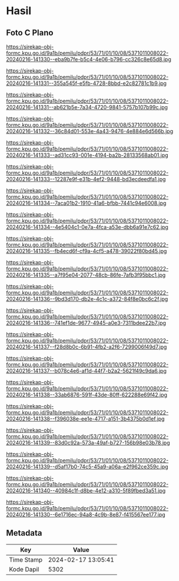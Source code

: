 # Hasil

## Foto C Plano

https://sirekap-obj-formc.kpu.go.id/9a1b/pemilu/pdpr/53/71/01/10/08/5371011008022-20240216-141330--eba9b7fe-b5c4-4e06-b796-cc326c8e65d8.jpg

https://sirekap-obj-formc.kpu.go.id/9a1b/pemilu/pdpr/53/71/01/10/08/5371011008022-20240216-141331--355a545f-e5fb-4728-8bbd-e2c82781c1b9.jpg

https://sirekap-obj-formc.kpu.go.id/9a1b/pemilu/pdpr/53/71/01/10/08/5371011008022-20240216-141331--ab621b5e-7a34-4720-9841-5757b107b99c.jpg

https://sirekap-obj-formc.kpu.go.id/9a1b/pemilu/pdpr/53/71/01/10/08/5371011008022-20240216-141332--36c84d01-553e-4a43-9476-4e884e6d566b.jpg

https://sirekap-obj-formc.kpu.go.id/9a1b/pemilu/pdpr/53/71/01/10/08/5371011008022-20240216-141333--ad31cc93-001e-4194-ba2b-28133568ab01.jpg

https://sirekap-obj-formc.kpu.go.id/9a1b/pemilu/pdpr/53/71/01/10/08/5371011008022-20240216-141333--12287e9f-e31b-4ef2-9448-bd3ecdeedfa1.jpg

https://sirekap-obj-formc.kpu.go.id/9a1b/pemilu/pdpr/53/71/01/10/08/5371011008022-20240216-141334--7aca01b2-1910-41a6-bfbb-7441c94e6008.jpg

https://sirekap-obj-formc.kpu.go.id/9a1b/pemilu/pdpr/53/71/01/10/08/5371011008022-20240216-141334--4e5404c1-0e7a-4fca-a53e-dbb6a91e7c62.jpg

https://sirekap-obj-formc.kpu.go.id/9a1b/pemilu/pdpr/53/71/01/10/08/5371011008022-20240216-141335--fb4ecd6f-cf9a-4cf5-a478-39022f80bd45.jpg

https://sirekap-obj-formc.kpu.go.id/9a1b/pemilu/pdpr/53/71/01/10/08/5371011008022-20240216-141335--a7f95e04-2077-48cb-86fe-7afb3f95bbc1.jpg

https://sirekap-obj-formc.kpu.go.id/9a1b/pemilu/pdpr/53/71/01/10/08/5371011008022-20240216-141336--9bd3d170-db2e-4c1c-a372-84f8e0bc6c2f.jpg

https://sirekap-obj-formc.kpu.go.id/9a1b/pemilu/pdpr/53/71/01/10/08/5371011008022-20240216-141336--741ef1de-9677-4945-a0e3-7311bdee22b7.jpg

https://sirekap-obj-formc.kpu.go.id/9a1b/pemilu/pdpr/53/71/01/10/08/5371011008022-20240216-141337--f28d8b0c-6b91-4fb2-a2f6-7299006f49d7.jpg

https://sirekap-obj-formc.kpu.go.id/9a1b/pemilu/pdpr/53/71/01/10/08/5371011008022-20240216-141337--b078c4e6-af1d-44f7-b2a2-5621f49c9da6.jpg

https://sirekap-obj-formc.kpu.go.id/9a1b/pemilu/pdpr/53/71/01/10/08/5371011008022-20240216-141338--33ab6876-591f-43de-80ff-622288e69f42.jpg

https://sirekap-obj-formc.kpu.go.id/9a1b/pemilu/pdpr/53/71/01/10/08/5371011008022-20240216-141338--f396038e-ee1e-4717-a151-3b4375b0d1ef.jpg

https://sirekap-obj-formc.kpu.go.id/9a1b/pemilu/pdpr/53/71/01/10/08/5371011008022-20240216-141339--83d0c92a-573a-49af-b727-156b98e03b78.jpg

https://sirekap-obj-formc.kpu.go.id/9a1b/pemilu/pdpr/53/71/01/10/08/5371011008022-20240216-141339--d5af17b0-74c5-45a9-a06a-e2f962ce359c.jpg

https://sirekap-obj-formc.kpu.go.id/9a1b/pemilu/pdpr/53/71/01/10/08/5371011008022-20240216-141340--40984c1f-d8be-4e12-a310-5f89fbed3a51.jpg

https://sirekap-obj-formc.kpu.go.id/9a1b/pemilu/pdpr/53/71/01/10/08/5371011008022-20240216-141330--6e1716ec-94a8-4c9b-8e87-f415567ee177.jpg


## Metadata

| Key        | Value               |
| ---------- | ------------------- |
| Time Stamp | 2024-02-17 13:05:41 |
| Kode Dapil | 5302                |



